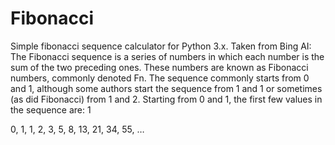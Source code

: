# Fibonacci
Simple fibonacci sequence calculator for Python 3.x. Taken from Bing AI: The Fibonacci sequence is a series of numbers in which each number is the sum of the two preceding ones. These numbers are known as Fibonacci numbers, commonly denoted Fn. The sequence commonly starts from 0 and 1, although some authors start the sequence from 1 and 1 or sometimes (as did Fibonacci) from 1 and 2. Starting from 0 and 1, the first few values in the sequence are: 1

0, 1, 1, 2, 3, 5, 8, 13, 21, 34, 55, …
